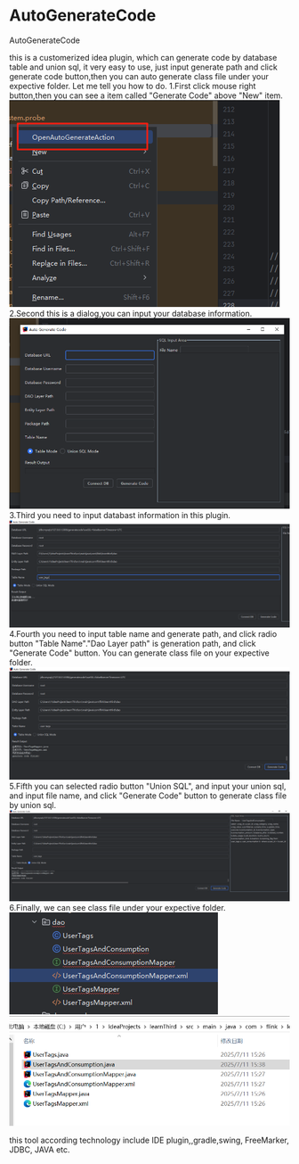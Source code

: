 # AutoGenerateCode
AutoGenerateCode

this is a customerized idea plugin, which can generate code by database table and union sql, it very easy to use, just input generate path and click generate code button,then you can auto generate class file under your expective folder.
Let me tell you how to do.
1.First click mouse right button,then you can see a item called "Generate Code" above "New" item.
![img.png](img.png)
2.Second this is a dialog,you can input your database information.
![img_1.png](img_1.png)
3.Third you need to input databast information in this plugin.
![img_2.png](img_2.png)
4.Fourth you need to input table name and generate path, and click radio button "Table Name"."Dao Layer path" is generation path, and click "Generate Code" button. You can generate class file on your expective folder.
![img_3.png](img_3.png)
5.Fifth you can selected radio button "Union SQL", and input your union sql, and input file name, and click "Generate Code" button to generate class file by union sql.
![img_4.png](img_4.png)
6.Finally, we can see class file under your expective folder.
![img_6.png](img_6.png)
![img_7.png](img_7.png)

this tool according technology include IDE plugin,,gradle,swing, FreeMarker, JDBC, JAVA etc.
